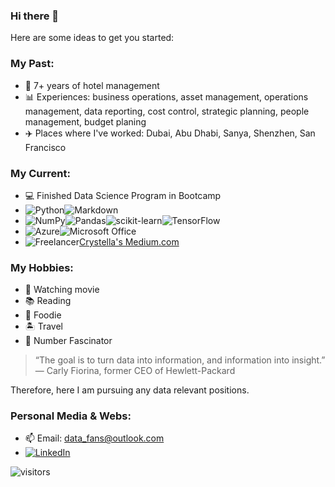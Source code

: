 ### Hi there 👋

<!--
**icezyf/icezyf** is a ✨ _special_ ✨ repository because its `README.md` (this file) appears on your GitHub profile.

Here are some ideas to get you started:

- 🔭 I’m currently working on ...
- 🌱 I’m currently learning ...
- 👯 I’m looking to collaborate on ...
- 🤔 I’m looking for help with ...
- 💬 Ask me about ...
- 📫 How to reach me: ...
- 😄 Pronouns: ...
- ⚡ Fun fact: ...
-->
Here are some ideas to get you started:

### **My Past:** ###
- 🏨  7+ years of hotel management
- 📊 Experiences: business operations, asset management, operations management, data reporting, cost control, strategic planning, people management, budget planing
- ✈️  Places where I've worked: Dubai, Abu Dhabi, Sanya, Shenzhen, San Francisco

### **My Current:** ###
- 💻 Finished Data Science Program in Bootcamp
- ![Python](https://img.shields.io/badge/python-3670A0?style=for-the-badge&logo=python&logoColor=ffdd54)![Markdown](https://img.shields.io/badge/markdown-%23000000.svg?style=for-the-badge&logo=markdown&logoColor=white)
- ![NumPy](https://img.shields.io/badge/numpy-%23013243.svg?style=for-the-badge&logo=numpy&logoColor=white)![Pandas](https://img.shields.io/badge/pandas-%23150458.svg?style=for-the-badge&logo=pandas&logoColor=white)![scikit-learn](https://img.shields.io/badge/scikit--learn-%23F7931E.svg?style=for-the-badge&logo=scikit-learn&logoColor=white)![TensorFlow](https://img.shields.io/badge/TensorFlow-%23FF6F00.svg?style=for-the-badge&logo=TensorFlow&logoColor=white)
- ![Azure](https://img.shields.io/badge/azure-%230072C6.svg?style=for-the-badge&logo=azure-devops&logoColor=white)![Microsoft Office](https://img.shields.io/badge/Microsoft_Office-D83B01?style=for-the-badge&logo=microsoft-office&logoColor=white)
- ![Freelancer](https://img.shields.io/badge/Freelancer-29B2FE?style=for-the-badge&logo=Freelancer&logoColor=white)[Crystella's Medium.com](https://medium.com/@crystellazheng)

### **My Hobbies:** ###
- 🎦 Watching movie
- 📚 Reading
- 🥗 Foodie
- 🏝 Travel
- 🔢 Number Fascinator 


> “The goal is to turn data into information, and information into insight.”
— Carly Fiorina, former CEO of Hewlett-Packard

Therefore, here I am pursuing any data relevant positions. 

### **Personal Media & Webs:** ###
- 📫 Email: data_fans@outlook.com
- [![LinkedIn](https://img.shields.io/badge/linkedin-%230077B5.svg?style=for-the-badge&logo=linkedin&logoColor=white)](www.linkedin.com/in/crystellazheng)

![visitors](https://visitor-badge.glitch.me/badge?page_id=page.id&left_color=green&right_color=red)
